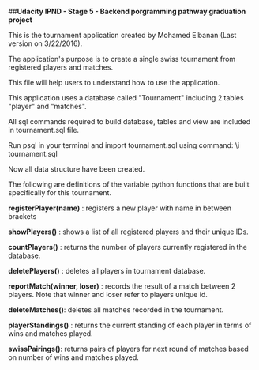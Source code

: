 ##**Udacity IPND - Stage 5 - Backend porgramming pathway graduation project**

This is the tournament application created by Mohamed Elbanan (Last version on 3/22/2016).

The application's purpose is to create a single swiss tournament from registered players and matches.

This file will help users to understand how to use the application.

This application uses a database called "Tournament" including 2 tables "player" and "matches".

All sql commands required to build database, tables and view are included in tournament.sql file.

Run psql in your terminal and import tournament.sql using command: \i tournament.sql

Now all data structure have been created.

The following are definitions of the variable python functions that are built specifically for this tournament.

**registerPlayer(name)** : registers a new player with name in between brackets

**showPlayers()** : shows a list of all registered players and their unique IDs.

**countPlayers()** : returns the number of players currently registered in the database.

**deletePlayers()** : deletes all players in tournament database.

**reportMatch(winner, loser)** : records the result of a match between 2 players. Note that winner and loser refer to players unique id.

**deleteMatches()**: deletes all matches recorded in the tournament.

**playerStandings()** : returns the current standing of each player in terms of wins and matches played.

**swissPairings()**: returns pairs of players for next round of matches based on number of wins and matches played.


